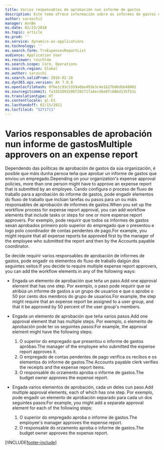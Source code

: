 ```yaml
---
title: Varios responsables de aprobación nun informe de gastos
description: Este tema ofrece información sobre os informes de gastos que requiren a aprobación de varias persoas.
author: saraschi2
manager: AnnBe
ms.date: 02/23/2018
ms.topic: article
ms.prod: ''
ms.service: dynamics-ax-applications
ms.technology: ''
ms.search.form: TrvExpensesReportList
audience: Application User
ms.reviewer: roschlom
ms.search.scope: Core, Operations
ms.search.region: Global
ms.author: saraschi
ms.search.validFrom: 2016-02-28
ms.dyn365.ops.version: AX 7.0.0
ms.openlocfilehash: 0fbe1c93c5359a6be493e3c4e1b27b06dbb48002
ms.sourcegitcommit: fa32b1893286f20271fa4ec4be8fc68bd135f53c
ms.translationtype: HT
ms.contentlocale: gl-ES
ms.lasthandoff: 02/15/2021
ms.locfileid: "5271711"
---
```

# <a name="multiple-approvers-on-an-expense-report"></a><span data-ttu-id="39a92-103">Varios responsables de aprobación nun informe de gastos</span><span class="sxs-lookup"><span data-stu-id="39a92-103">Multiple approvers on an expense report</span></span>

<span data-ttu-id="39a92-104">Dependendo das políticas de aprobación de gastos da súa organización, é posible que máis dunha persoa teña que aprobar un informe de gastos que enviou un empregado.</span><span class="sxs-lookup"><span data-stu-id="39a92-104">Depending on your organization's expense approval policies, more than one person might have to approve an expense report that is submitted by an employee.</span></span> <span data-ttu-id="39a92-105">Cando configura o proceso de fluxo de traballo para a aprobación do informe de gastos, pode engadir elementos do fluxo de traballo que inclúan tarefas ou pasos para un ou máis responsables de aprobación de informes de gastos.</span><span class="sxs-lookup"><span data-stu-id="39a92-105">When you set up the workflow process for expense report approval, you can add workflow elements that include tasks or steps for one or more expense report approvers.</span></span> <span data-ttu-id="39a92-106">Por exemplo, pode requirir que todos os informes de gastos sexan aprobados primeiro polo superior do empregado que o presentou e logo polo coordinador de contas pendentes de pago.</span><span class="sxs-lookup"><span data-stu-id="39a92-106">For example, you might require that all expense reports be approved first by the manager of the employee who submitted the report and then by the Accounts payable coordinator.</span></span>

<span data-ttu-id="39a92-107">Se decide requirir varios responsables de aprobación de informes de gastos, pode engadir os elementos do fluxo de traballo dalgún dos seguintes xeitos:</span><span class="sxs-lookup"><span data-stu-id="39a92-107">If you decide to require multiple expense report approvers, you can add the workflow elements in any of the following ways:</span></span>

- <span data-ttu-id="39a92-108">Engada un elemento de aprobación que teña un paso.</span><span class="sxs-lookup"><span data-stu-id="39a92-108">Add one approval element that has one step.</span></span> <span data-ttu-id="39a92-109">Por exemplo, o paso pode requirir que se atribúa un informe de gastos a un grupo de usuarios e que o aprobe o 50 por cento dos membros do grupo de usuarios.</span><span class="sxs-lookup"><span data-stu-id="39a92-109">For example, the step might require that an expense report be assigned to a user group, and that it be approved by 50 percent of the user group's members.</span></span>
- <span data-ttu-id="39a92-110">Engada un elemento de aprobación que teña varios pasos.</span><span class="sxs-lookup"><span data-stu-id="39a92-110">Add one approval element that has multiple steps.</span></span> <span data-ttu-id="39a92-111">Por exemplo, o elemento de aprobación pode ter os seguintes pasos:</span><span class="sxs-lookup"><span data-stu-id="39a92-111">For example, the approval element might have the following steps:</span></span>

    1. <span data-ttu-id="39a92-112">O superior do empregado que presentou o informe de gastos apróbao.</span><span class="sxs-lookup"><span data-stu-id="39a92-112">The manager of the employee who submitted the expense report approves it.</span></span>
    2. <span data-ttu-id="39a92-113">O empregado de contas pendentes de pago verifica os recibos e os elementos do informe de gastos.</span><span class="sxs-lookup"><span data-stu-id="39a92-113">The Accounts payable clerk verifies the receipts and the expense report items.</span></span>
    3. <span data-ttu-id="39a92-114">O responsable do orzamento aproba o informe de gastos.</span><span class="sxs-lookup"><span data-stu-id="39a92-114">The budget owner approves the expense report.</span></span>

- <span data-ttu-id="39a92-115">Engada varios elementos de aprobación, cada un deles cun paso.</span><span class="sxs-lookup"><span data-stu-id="39a92-115">Add multiple approval elements, each of which has one step.</span></span> <span data-ttu-id="39a92-116">Por exemplo, pode engadir un elemento de aprobación separado para cada un dos seguintes pasos:</span><span class="sxs-lookup"><span data-stu-id="39a92-116">For example, you might add a separate approval element for each of the following steps:</span></span>

    1. <span data-ttu-id="39a92-117">O superior do empregado aproba o informe de gastos.</span><span class="sxs-lookup"><span data-stu-id="39a92-117">The employee's manager approves the expense report.</span></span>
    2. <span data-ttu-id="39a92-118">O responsable do orzamento aproba o informe de gastos.</span><span class="sxs-lookup"><span data-stu-id="39a92-118">The budget owner approves the expense report.</span></span>


[!INCLUDE[footer-include](../includes/footer-banner.md)]
